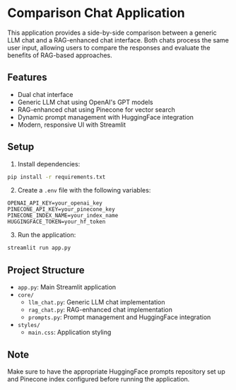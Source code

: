 # Comparison Chat Application

This application provides a side-by-side comparison between a generic LLM chat and a RAG-enhanced chat interface. Both chats process the same user input, allowing users to compare the responses and evaluate the benefits of RAG-based approaches.

## Features

- Dual chat interface
- Generic LLM chat using OpenAI's GPT models
- RAG-enhanced chat using Pinecone for vector search
- Dynamic prompt management with HuggingFace integration
- Modern, responsive UI with Streamlit

## Setup

1. Install dependencies:
```bash
pip install -r requirements.txt
```

2. Create a `.env` file with the following variables:
```
OPENAI_API_KEY=your_openai_key
PINECONE_API_KEY=your_pinecone_key
PINECONE_INDEX_NAME=your_index_name
HUGGINGFACE_TOKEN=your_hf_token
```

3. Run the application:
```bash
streamlit run app.py
```

## Project Structure

- `app.py`: Main Streamlit application
- `core/`
  - `llm_chat.py`: Generic LLM chat implementation
  - `rag_chat.py`: RAG-enhanced chat implementation
  - `prompts.py`: Prompt management and HuggingFace integration
- `styles/`
  - `main.css`: Application styling

## Note

Make sure to have the appropriate HuggingFace prompts repository set up and Pinecone index configured before running the application.
